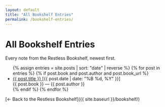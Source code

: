 ```yaml
---
layout: default
title: "All Bookshelf Entries"
permalink: /bookshelf-entries/
---
```


# All Bookshelf Entries

Every note from the Restless Bookshelf, newest first.

<ul class="entry-list">
  {% assign entries = site.posts | sort: "date" | reverse %}
  {% for post in entries %}
    {% if post.book and post.author and post.book_url %}
      <li class="entry-item">
        <a href="{{ site.baseurl }}{{ post.book_url }}#{{ post.slug }}" class="entry-title">
          {{ post.title }}
        </a>
        <span class="entry-date">[{{ post.date | date: "%B %d, %Y" }}]</span><br>
        <span class="entry-book">{{ post.book }} — {{ post.author }}</span>
      </li>
    {% endif %}
  {% endfor %}
</ul>

[← Back to the Restless Bookshelf]({{ site.baseurl }}/bookshelf/)

